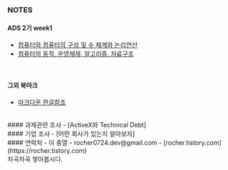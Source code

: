 ﻿


### NOTES

#### ADS 2기  week1
 - [컴퓨터와 컴퓨터의 구성 및 수 체계와 논리연산]
 - [컴퓨터의 동작, 운영체제, 알고리즘, 자료구조]

<br/>

#### 그외 북마크
 - [마크다운 한글참조]


<br/>
#### 과제관련 조사
 - [ActiveX와 Technical Debt]


<br/>
#### 기업 조사
 - [어떤 회사가 있는지 알아보자]
  

<br/>
#### 연락처
 - 이 충열
 - rocher0724.dev@gmail.com
 - [rocher.tistory.com](https://rocher.tistory.com)
<br/>  
차곡차곡 쌓아봅시다.



[컴퓨터와 컴퓨터의 구성 및 수 체계와 논리연산]: <https://github.com/Rocher0724/FC_ADS_LEECHOONGYUL/blob/master/class/170110.pdf>
[컴퓨터의 동작, 운영체제, 알고리즘, 자료구조]: <https://github.com/Rocher0724/FC_ADS_LEECHOONGYUL/blob/master/class/170111.pdf>
[어떤 회사가 있는지 알아보자]: <https://github.com/Rocher0724/FC_ADS_LEECHOONGYUL/blob/master/class/company_search.md>

[마크다운 한글참조]: <https://www.evernote.com/shard/s3/sh/128acb97-d3c5-4eda-aa1b-c71ecd2f3a15/54a14ebd5d4ce7507bf78e5af640d0e9>


[ActiveX와 Technical Debt]: <https://github.com/fastcampus-school/computer_basic_assignment_171q/blob/master/170111/a.choongyul.lee/homework0111.md>